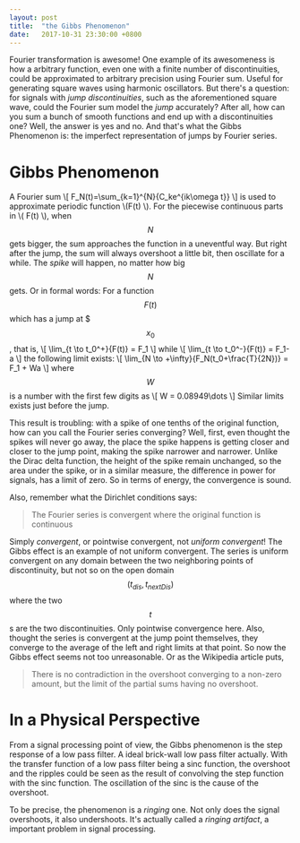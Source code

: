 ```yaml
---
layout: post
title:  "the Gibbs Phenomenon"
date:   2017-10-31 23:30:00 +0800
---
```


Fourier transformation is awesome! One example of its awesomeness is how a arbitrary function, even one with a finite number of discontinuities, could be approximated to arbitrary precision using Fourier sum. Useful for generating square waves using harmonic oscillators. But there's a question: for signals with *jump discontinuities*, such as the aforementioned square wave, could the Fourier sum model the *jump* accurately? After all, how can you sum a bunch of smooth functions and end up with a discontinuities one? Well, the answer is yes and no. And that's what the Gibbs Phenomenon is: the imperfect representation of jumps by Fourier series.

# Gibbs Phenomenon

A Fourier sum 
\\[
F_N(t)=\sum_{k=1}^{N}{C_ke^{ik\omega t}}
\\]
is used to approximate periodic function \\(F(t) \\). For the piecewise continuous parts in \\( F(t) \\), when $$N$$ gets bigger, the sum approaches the function in a uneventful way. But right after the jump, the sum will always overshoot a little bit, then oscillate for a while. The *spike* will happen, no matter how big $$N$$ gets. Or in formal words:
For a function $$F(t)$$ which has a jump at $$$x_0$$, that is,
\\[
\lim_{t \to t_0^+}{F(t)} = F_1
\\]
while
\\[
\lim_{t \to t_0^-}{F(t)} = F_1-a
\\]
the following limit exists:
\\[
\lim_{N \to +\infty}{F_N(t_0+\frac{T}{2N})} = F_1 + Wa
\\]
where $$W$$ is a number with the first few digits as
\\[
W = 0.08949\dots
\\]
Similar limits exists just before the jump.

This result is troubling: with a spike of one tenths of the original function, how can you call the Fourier series converging? Well, first, even thought the spikes will never go away, the place the spike happens is getting closer and closer to the jump point, making the spike narrower and narrower. Unlike the Dirac delta function, the height of the spike remain unchanged, so the area under the spike, or in a similar measure, the difference in power for signals, has a limit of zero. So in terms of energy, the convergence is sound.

Also, remember what the Dirichlet conditions says: 
> The Fourier series is convergent where the original function is continuous

Simply *convergent*, or pointwise convergent, not *uniform convergent*! The Gibbs effect is an example of not uniform convergent. The series is uniform convergent on any domain between the two neighboring points of discontinuity, but not so on the open domain $$(t_{dis}, t_{nextDis})$$ where the two $$t$$s are the two discontinuities. Only pointwise convergence here. Also, thought the series is convergent at the jump point themselves, they converge to the average of the left and right limits at that point. So now the Gibbs effect seems not too unreasonable. Or as the Wikipedia article puts, 
>There is no contradiction in the overshoot converging to a non-zero amount, but the limit of the partial sums having no overshoot.

# In a Physical Perspective
From a signal processing point of view, the Gibbs phenomenon is the step response of a low pass filter. A ideal brick-wall low pass filter actually. With the transfer function of a low pass filter being a sinc function, the overshoot and the ripples could be seen as the result of convolving the step function with the sinc function. The oscillation of the sinc is the cause of the overshoot. 

To be precise, the phenomenon is a *ringing* one. Not only does the signal overshoots, it also undershoots. It's actually called a *ringing artifact*, a important problem in signal processing.


